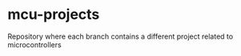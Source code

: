 # mcu-projects
Repository where each branch contains a different project related to microcontrollers
